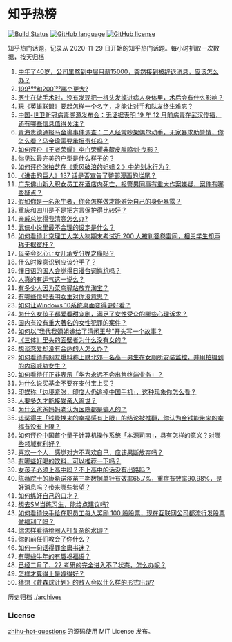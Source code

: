 # 知乎热榜
[![Build Status](https://github.com/ToWeLong/zhihu-hot-questions/workflows/CI/badge.svg)](https://github.com/ToWeLong/zhihu-hot-questions/actions)
[![GitHub language](https://img.shields.io/badge/language-golang-orange.svg)](https://golang.org/)
[![GitHub license](https://img.shields.io/github/license/ToWeLong/zhihu-hot-questions)](https://github.com/ToWeLong/zhihu-hot-questions/blob/main/LICENSE)

知乎热门话题，记录从 2020-11-29 日开始的知乎热门话题。每小时抓取一次数据，按天[归档](./archives)

<!-- BEGIN -->

1. [中年了40岁，公司里熬到中层月薪15000，突然接到被辞退消息，应该怎么办？](https://www.zhihu.com/question/440996574)
1. [199²⁰⁰和200¹⁹⁹哪个更大?](https://www.zhihu.com/question/380167560)
1. [医生在做手术时，没有发现把一根头发掉进病人身体里，术后会有什么影响？](https://www.zhihu.com/question/442278003)
1. [玩《英雄联盟》要起怎样一个名字，才能让对手和队友终生难忘？](https://www.zhihu.com/question/37962274)
1. [中国-世卫新冠病毒溯源发布会：无证据表明 19 年 12 月前病毒在武汉传播，还有哪些信息值得关注？](https://www.zhihu.com/question/443619843)
1. [青海贵德通报马金瑜事件调查：二人经常吵架偶尔动手，无家暴求助警情，你怎么看？马金瑜需要承担责任吗？](https://www.zhihu.com/question/443650338)
1. [如何评价《王者荣耀》李白荣耀典藏皮肤鸣剑·曳影？](https://www.zhihu.com/question/443663331)
1. [你见过最完美的户型是什么样子的？](https://www.zhihu.com/question/351134471)
1. [如何评价张柏芝在《乘风破浪的姐姐 2 》中的划水行为？](https://www.zhihu.com/question/443059120)
1. [《进击的巨人》137 话是否宣告了整部漫画的烂尾？](https://www.zhihu.com/question/443578778)
1. [广东佛山新入职女员工在酒店内死亡，报警男同事有重大作案嫌疑，案件有哪些疑点？](https://www.zhihu.com/question/443554590)
1. [假如你是一名永生者，你会怎样做才能避免自己的身份暴露？](https://www.zhihu.com/question/438453657)
1. [重庆和四川是不是把方言保护得比较好？](https://www.zhihu.com/question/443533119)
1. [亲戚总觉得我清高怎么办?](https://www.zhihu.com/question/443292020)
1. [武侠小说里最不合理的设定是什么？](https://www.zhihu.com/question/303573632)
1. [如何看待北京理工大学大物期末考试近 200 人被判答卷雷同，相关学生却声称无据冤枉？](https://www.zhihu.com/question/443305803)
1. [母亲会忍心让女儿承受分娩之痛吗？](https://www.zhihu.com/question/440283693)
1. [什么时候意识到应该分手了？](https://www.zhihu.com/question/412551827)
1. [懂日语的国人会觉得日漫台词尴尬吗？](https://www.zhihu.com/question/442484185)
1. [人真的有运气这一说么？](https://www.zhihu.com/question/269918175)
1. [有多少人因为菜鸟驿站放弃淘宝？](https://www.zhihu.com/question/356471609)
1. [有哪些信号表明女生对你没意思？](https://www.zhihu.com/question/321452698)
1. [如何让Windows 10系统桌面变得更好看？](https://www.zhihu.com/question/45120814)
1. [为什么女孩子都爱看甜宠剧，满足了女性受众的哪些心理诉求？](https://www.zhihu.com/question/443456771)
1. [国内有没有重大著名的女性犯罪的案件？](https://www.zhihu.com/question/60444903)
1. [如何以“我代我嫡姐嫁给了清闲王爷”开头写一个故事？](https://www.zhihu.com/question/429819296)
1. [《三体》里头的面壁者为什么没有女的？](https://www.zhihu.com/question/442478981)
1. [想谈恋爱却没有合适的人怎么办？](https://www.zhihu.com/question/442756543)
1. [如何看待有网友爆料称上财北郊一名高一男生在女厕所安装监控，并用拍摄到的内容威胁女生？](https://www.zhihu.com/question/443475682)
1. [如何看待任正非表示「华为永远不会出售终端业务」？](https://www.zhihu.com/question/443600424)
1. [为什么说买基金不要在支付宝上买？](https://www.zhihu.com/question/441456164)
1. [印媒称「边境紧张，印度人仍追捧中国手机」，这种现象你怎么看？](https://www.zhihu.com/question/443444022)
1. [人要多久才能接受亲人离世？](https://www.zhihu.com/question/429869002)
1. [为什么爸爸妈妈老认为医院都是骗人的？](https://www.zhihu.com/question/68449673)
1. [诺奖得主「钱能换来的幸福感有上限」的结论被推翻，你认为金钱能带来的幸福有没有上限？](https://www.zhihu.com/question/443562214)
1. [如何评价中国首个量子计算机操作系统「本源司南」，具有怎样的意义？对哪些领域有利好？](https://www.zhihu.com/question/443493589)
1. [喜欢一个人，感觉对方不喜欢自己，应该果断放弃吗？](https://www.zhihu.com/question/439716865)
1. [有哪些好喝的饮料，可以推荐一下吗？](https://www.zhihu.com/question/278942720)
1. [女孩子必须上高中吗？不上高中的话没有出路吗？](https://www.zhihu.com/question/441417513)
1. [陈薇院士的康希诺疫苗三期数据单针有效率65.7%，重症有效率90.98%，是好消息吗？带来哪些希望？](https://www.zhihu.com/question/443526905)
1. [如何练好自己的口才？](https://www.zhihu.com/question/358700820)
1. [想去SM当练习生，能给点建议吗?](https://www.zhihu.com/question/437618203)
1. [如何看待快手给在职员工每人奖励 100 股股票，现在互联网公司都流行发股票做福利了吗？](https://www.zhihu.com/question/443490419)
1. [你怎样看待绘圈人打复杂的水印？](https://www.zhihu.com/question/378514609)
1. [你的前任们教会了你什么？](https://www.zhihu.com/question/438387647)
1. [如何一句话得罪金庸书迷？](https://www.zhihu.com/question/442483397)
1. [有哪些牛年的有趣祝福语？](https://www.zhihu.com/question/411985368)
1. [已经二月了，22 考研的完全进入不了状态，怎么办呢？](https://www.zhihu.com/question/442182327)
1. [怎样才算得上是嫁得好？](https://www.zhihu.com/question/356339139)
1. [猜想《戴森球计划》的敌人会以什么样的形式出现?](https://www.zhihu.com/question/442498600)

<!-- END -->

历史归档 [./archives](./archives)


### License
[zhihu-hot-questions](https://github.com/towelong/zhihu-hot-questions) 的源码使用 MIT License 发布。